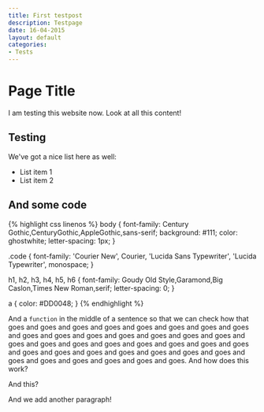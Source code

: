 ```yaml
---
title: First testpost
description: Testpage
date: 16-04-2015
layout: default
categories:
- Tests
---
```

# Page Title

I am testing this website now. Look at all this content!

## Testing

We've got a nice list here as well:

- List item 1
- List item 2

## And some code

{% highlight css linenos %}
body {
	font-family: Century Gothic,CenturyGothic,AppleGothic,sans-serif;
	background: #111;
	color: ghostwhite;
	letter-spacing: 1px;
}

.code {
	font-family: 'Courier New', Courier, 'Lucida Sans Typewriter', 'Lucida Typewriter', monospace;
}

h1, h2, h3, h4, h5, h6 {
	font-family: Goudy Old Style,Garamond,Big Caslon,Times New Roman,serif;
	letter-spacing: 0;
}

a {
	color: #DD0048;
}
{% endhighlight %}

And a `function` in the middle of a sentence so that we can check how that goes and goes and goes and goes and goes and goes and goes and goes and goes and goes and goes and goes and goes and goes and goes and goes and goes and goes and goes and goes and goes and goes and goes and goes and goes and goes and goes and goes and goes and goes and goes and goes and goes and goes and goes and goes.
And how does this work?

And this?

And we add another paragraph!